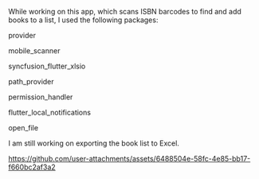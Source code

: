 While working on this app, which scans ISBN barcodes to find and add books to a list, I used the following packages:

provider

mobile_scanner

syncfusion_flutter_xlsio

path_provider

permission_handler

flutter_local_notifications

open_file

I am still working on exporting the book list to Excel.

https://github.com/user-attachments/assets/6488504e-58fc-4e85-bb17-f660bc2af3a2

